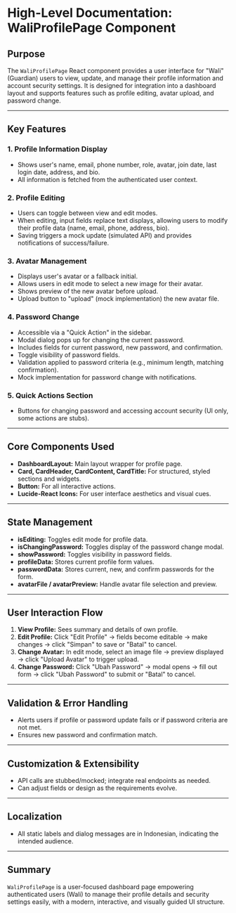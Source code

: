 # High-Level Documentation: WaliProfilePage Component

## Purpose

The `WaliProfilePage` React component provides a user interface for "Wali" (Guardian) users to view, update, and manage their profile information and account security settings. It is designed for integration into a dashboard layout and supports features such as profile editing, avatar upload, and password change.

---

## Key Features

### 1. **Profile Information Display**

- Shows user's name, email, phone number, role, avatar, join date, last login date, address, and bio.
- All information is fetched from the authenticated user context.

### 2. **Profile Editing**

- Users can toggle between view and edit modes.
- When editing, input fields replace text displays, allowing users to modify their profile data (name, email, phone, address, bio).
- Saving triggers a mock update (simulated API) and provides notifications of success/failure.

### 3. **Avatar Management**

- Displays user's avatar or a fallback initial.
- Allows users in edit mode to select a new image for their avatar.
- Shows preview of the new avatar before upload.
- Upload button to "upload" (mock implementation) the new avatar file.

### 4. **Password Change**

- Accessible via a "Quick Action" in the sidebar.
- Modal dialog pops up for changing the current password.
- Includes fields for current password, new password, and confirmation.
- Toggle visibility of password fields.
- Validation applied to password criteria (e.g., minimum length, matching confirmation).
- Mock implementation for password change with notifications.

### 5. **Quick Actions Section**

- Buttons for changing password and accessing account security (UI only, some actions are stubs).

---

## Core Components Used

- **DashboardLayout:** Main layout wrapper for profile page.
- **Card, CardHeader, CardContent, CardTitle:** For structured, styled sections and widgets.
- **Button:** For all interactive actions.
- **Lucide-React Icons:** For user interface aesthetics and visual cues.

---

## State Management

- **isEditing:** Toggles edit mode for profile data.
- **isChangingPassword:** Toggles display of the password change modal.
- **showPassword:** Toggles visibility in password fields.
- **profileData:** Stores current profile form values.
- **passwordData:** Stores current, new, and confirm passwords for the form.
- **avatarFile / avatarPreview:** Handle avatar file selection and preview.

---

## User Interaction Flow

1. **View Profile:** Sees summary and details of own profile.
2. **Edit Profile:** Click "Edit Profile" → fields become editable → make changes → click "Simpan" to save or "Batal" to cancel.
3. **Change Avatar:** In edit mode, select an image file → preview displayed → click "Upload Avatar" to trigger upload.
4. **Change Password:** Click "Ubah Password" → modal opens → fill out form → click "Ubah Password" to submit or "Batal" to cancel.

---

## Validation & Error Handling

- Alerts users if profile or password update fails or if password criteria are not met.
- Ensures new password and confirmation match.

---

## Customization & Extensibility

- API calls are stubbed/mocked; integrate real endpoints as needed.
- Can adjust fields or design as the requirements evolve.

---

## Localization

- All static labels and dialog messages are in Indonesian, indicating the intended audience.

---

## Summary

`WaliProfilePage` is a user-focused dashboard page empowering authenticated users (Wali) to manage their profile details and security settings easily, with a modern, interactive, and visually guided UI structure.
